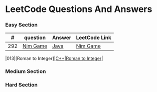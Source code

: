 # LeetCode Questions And Answers

### Easy Section 
| # | question | Answer | LeetCode Link | 
|---| ----- | -------- | ------ | 
|292|[Nim Game](./java/src/main/nimGame/Question.md) | [Java](./java/src/main/nimGame/nimGame.java)| [Nim Game](https://leetcode.com/problems/nim-game/)|

|013|[Roman to Integer]|[C++](./cpp/013RomanToInteger.cpp)|[Roman to Integer](https://leetcode.com/problems/roman-to-integer/)|
### Medium Section 

### Hard Section

